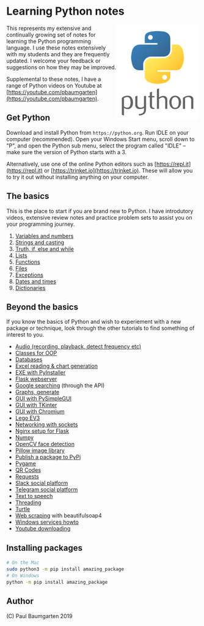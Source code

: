 # Learning Python notes

<img src="img/python-logo.png" style="float:right">

This represents my extensive and continually growing set of notes for learning the Python programming language. I use these notes extensively with my students and they are frequently updated. I welcome your feedback or suggestions on how they may be improved.

Supplemental to these notes, I have a range of Python videos on Youtube at [https://youtube.com/pbaumgarten](https://youtube.com/pbaumgarten).

## Get Python

Download and install Python from `https://python.org`. Run IDLE on your computer (recommended). Open your Windows Start menu, scroll down to "P", and open the Python sub menu, select the program called "IDLE" – make sure the version of Python starts with a 3.

Alternatively, use one of the online Python editors such as [https://repl.it](https://repl.it) or [https://trinket.io](https://trinket.io). These will allow you to try it out without installing anything on your computer.

## The basics

This is the place to start if you are brand new to Python. I have introdutory videos, extensive review notes and practice problem sets to assist you on your programming journey. 

1. [Variables and numbers](101-variables-and-numbers.md)
2. [Strings and casting](102-strings-and-casting.md)
3. [Truth, if, else and while](103-truth-if-else-while.md)
4. [Lists](104-lists.md)
5. [Functions](105-functions.md)
6. [Files](106-files.md)
7. [Exceptions](107-exceptions.md)
8. [Dates and times](108-dates-times.md)
9. [Dictionaries](109-dictionaries.md)

## Beyond the basics

If you know the basics of Python and wish to experiement with a new package or technique, look through the other tutorials to find something of interest to you.

* [Audio (recording, playback, detect frequency etc)](audio.md)
* [Classes for OOP](classes.md)
* [Databases](databases.md)
* [Excel reading & chart generation](excel.md)
* [EXE with PyInstaller](exe-with-pyinstaller.md)
* [Flask webserver](flask-webserver.md)
* [Google searching](google-searching.md) (through the API)
* [Graphs, generate](excel#matplotlib.md)
* [GUI with PySimpleGUI](gui-with-pysimplegui.md)
* [GUI with TKinter](gui-with-tkinter.md)
* [GUI with Chromium](gui-with-chromium.md)
* [Lego EV3](lego-ev3.md)
* [Networking with sockets](networking-with-sockets.md)
* [Nginx setup for Flask](nginx-setup-for-flask.md)
* [Numpy](numpy-quick-start.md)
* [OpenCV face detection](opencv-face-detection.md)
* [Pillow image library](pillow-image-library.md)
* [Publish a package to PyPi](publish-package-to-pypi.md)
* [Pygame](pygame.md)
* [QR Codes](qr-codes.md)
* [Requests](requests.md)
* [Slack social platform](slack-social-platform.md)
* [Telegram social platform](telegram-social-platform.md)
* [Text to speech](text-to-speech.md)
* [Threading](threading.md)
* [Turtle](turtle.md)
* [Web scraping](web-scraping.md) with beautifulsoap4
* [Windows services howto](windows-service-howto.docx)
* [Youtube downloading](youtube-downloading-howto.md)

## Installing packages

```bash
# On the Mac 
sudo python3 -m pip install amazing_package
# On Windows
python -m pip install amazing_package
```

## Author

(C) Paul Baumgarten 2019
